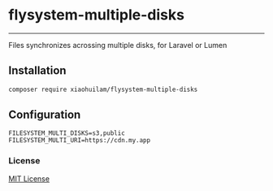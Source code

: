 # flysystem-multiple-disks

---

Files synchronizes acrossing multiple disks, for Laravel or Lumen

## Installation

```bash
composer require xiaohuilam/flysystem-multiple-disks
```

## Configuration

```.env
FILESYSTEM_MULTI_DISKS=s3,public
FILESYSTEM_MULTI_URI=https://cdn.my.app
```

### License

<a href="LICENSE">MIT License</a>
